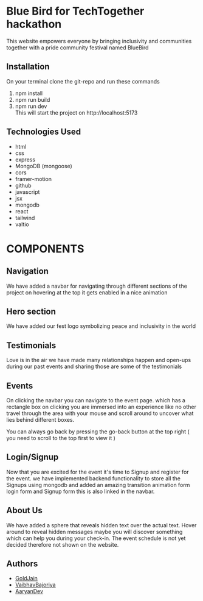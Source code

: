 
# Blue Bird for TechTogether hackathon

This website empowers everyone by bringing inclusivity and communities together with a pride community festival named BlueBird

## Installation

On your terminal clone the git-repo and run these commands
1) npm install 
2) npm run build
3) npm run dev  
This will start the project on http://localhost:5173

## Technologies Used

- html
- css
- express
- MongoDB (mongoose)
- cors 
- framer-motion
- github
- javascript
- jsx
- mongodb
- react
- tailwind
- valtio

# COMPONENTS

## Navigation
We have added a navbar for navigating through different sections of the project on hovering at the top it gets enabled in a nice animation

## Hero section
We have added our fest logo symbolizing peace and inclusivity in the world

## Testimonials
Love is in the air we have made many relationships happen and open-ups during our past events and sharing those are some of the testimonials



## Events
On clicking the navbar you can navigate to the event page. which has a rectangle box on clicking you are immersed into an experience like no other travel through the area with your mouse and scroll around to uncover what lies behind different boxes.

You can always go back by pressing the go-back button at the top right ( you need to scroll to the top first to view it )
## Login/Signup
Now that you are excited for the event it's time to Signup and register for the event. we have implemented backend functionality to store all the Signups using mongodb and added an amazing transition animation form login form and Signup form this is also linked in the navbar.



## About Us
We have added a sphere that reveals hidden text over the actual text. Hover around to reveal hidden messages maybe you will discover something which can help you during your check-in.
The event schedule is not yet decided therefore not shown on the website.
## Authors

- [GoldJain](https://www.github.com/SiddharthPalod)
- [VaibhavBajoriya](https://www.github.com/VaibhavBajoriya)
- [AaryanDev](https://www.github.com/Aaryan-Ajith-Dev)

